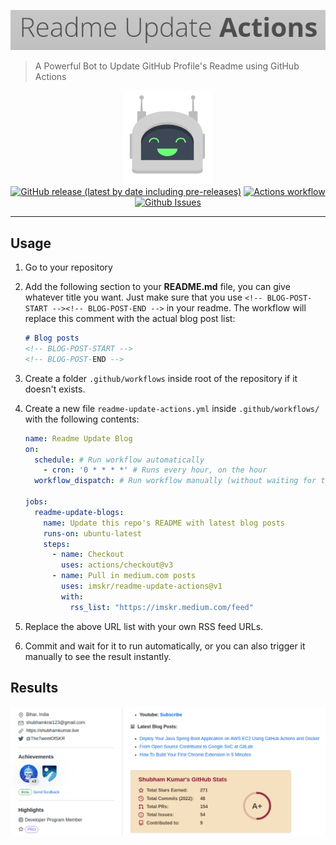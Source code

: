 ![rusty-skywalker](./public/images/brand-readme-update.png)

> A Powerful Bot to Update GitHub Profile's Readme using GitHub Actions

<p align="center">
    <img src="public/images/brand.jpg" height="150"><br>
    <a href="https://github.com/imskr/readme-update-actions/releases"><img alt="GitHub release (latest by date including pre-releases)" src="https://img.shields.io/github/v/release/imskr/readme-update-actions?include_prereleases&style=flat-square"></a>
    <a href="https://github.com/imskr/readme-update-actions/actions/workflows/build.yml"><img alt="Actions workflow" src="https://img.shields.io/github/workflow/status/imskr/readme-update-actions/Build/main?style=flat-square"></a>
    <a href="https://github.com/imskr/readme-update-actions/issues"><img alt="Github Issues" src="https://img.shields.io/github/issues/imskr/readme-update-actions?color=orange&style=flat-square"></a>
</p>
<hr noshade>

## Usage

1. Go to your repository
2. Add the following section to your **README.md** file, you can give whatever title you want. Just make sure that you use `<!-- BLOG-POST-START --><!-- BLOG-POST-END -->` in your readme. The workflow will replace this comment with the actual blog post list:

    ```markdown
    # Blog posts
    <!-- BLOG-POST-START -->
    <!-- BLOG-POST-END -->
    ```
3. Create a folder `.github/workflows` inside root of the repository if it doesn't exists.
4. Create a new file `readme-update-actions.yml`  inside `.github/workflows/`  with the following contents:

    ```yaml
    name: Readme Update Blog
    on:
      schedule: # Run workflow automatically
        - cron: '0 * * * *' # Runs every hour, on the hour
      workflow_dispatch: # Run workflow manually (without waiting for the cron to be called), through the GitHub Actions Workflow page directly
    
    jobs:
      readme-update-blogs:
        name: Update this repo's README with latest blog posts
        runs-on: ubuntu-latest
        steps:
          - name: Checkout
            uses: actions/checkout@v3
          - name: Pull in medium.com posts
            uses: imskr/readme-update-actions@v1
            with:
              rss_list: "https://imskr.medium.com/feed"
    ```

5. Replace the above URL list with your own RSS feed URLs.
6. Commit and wait for it to run automatically, or you can also trigger it manually to see the result instantly.

## Results
![result](./public/images/results.png)

<!-- BLOG-LIST-START -->
<!-- BLOG-LIST-END -->